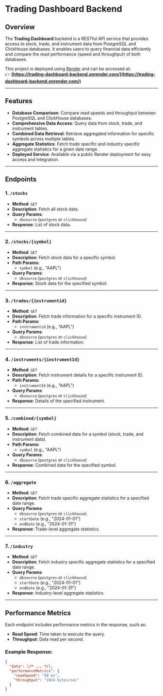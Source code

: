 # **Trading Dashboard Backend**

## **Overview**
The **Trading Dashboard** backend is a RESTful API service that provides access to stock, trade, and instrument data from PostgreSQL and ClickHouse databases.
It enables users to query financial data efficiently and compare the read performance (speed and throughput) of both databases.  

This project is deployed using [Render](https://render.com) and can be accessed at:  
👉 **[https://trading-dashboard-backend.onrender.com/](https://trading-dashboard-backend.onrender.com/)**  

---

## **Features**
- **Database Comparison**: Compare read speeds and throughput between PostgreSQL and ClickHouse databases.
- **Comprehensive Data Access**: Query data from stock, trade, and instrument tables.
- **Combined Data Retrieval**: Retrieve aggregated information for specific symbols across multiple tables.
- **Aggregate Statistics**: Fetch trade specific and industry specific aggregate statistics for a given date range.
- **Deployed Service**: Available via a public Render deployment for easy access and integration.

---

## **Endpoints**

### **1. `/stocks`**
- **Method**: `GET`  
- **Description**: Fetch all stock data.  
- **Query Params**:  
  - `dbsource` (`postgres` or `clickhouse`)  
- **Response**: List of stock data.  

---

### **2. `/stocks/{symbol}`**
- **Method**: `GET`  
- **Description**: Fetch stock data for a specific symbol.  
- **Path Params**:  
  - `symbol` (e.g., "AAPL")  
- **Query Params**:  
  - `dbsource` (`postgres` or `clickhouse`)  
- **Response**: Stock data for the specified symbol.  

---

### **3. `/trades/{instrumentid}`**
- **Method**: `GET`  
- **Description**: Fetch trade information for a specific instrument ID.  
- **Path Params**:  
  - `instrumentid` (e.g., "AAPL")  
- **Query Params**:  
  - `dbsource` (`postgres` or `clickhouse`)  
- **Response**: List of trade information.  

---

### **4. `/instruments/{instrumentId}`**
- **Method**: `GET`  
- **Description**: Fetch instrument details for a specific instrument ID.  
- **Path Params**:  
  - `instrumentId` (e.g., "AAPL")  
- **Query Params**:  
  - `dbsource` (`postgres` or `clickhouse`)  
- **Response**: Details of the specified instrument.  

---

### **5. `/combined/{symbol}`**
- **Method**: `GET`  
- **Description**: Fetch combined data for a symbol (stock, trade, and instrument data).  
- **Path Params**:  
  - `symbol` (e.g., "AAPL")  
- **Query Params**:  
  - `dbsource` (`postgres` or `clickhouse`)  
- **Response**: Combined data for the specified symbol.  

---

### **6. `/aggregate`**
- **Method**: `GET`  
- **Description**: Fetch trade specific aggregate statistics for a specified date range.  
- **Query Params**:  
  - `dbsource` (`postgres` or `clickhouse`)  
  - `startDate` (e.g., "2024-01-01")  
  - `endDate` (e.g., "2024-01-31")  
- **Response**: Trade-level aggregate statistics.  

---

### **7. `/industry`**
- **Method**: `GET`  
- **Description**: Fetch industry specific aggregate statistics for a specified date range.  
- **Query Params**:  
  - `dbsource` (`postgres` or `clickhouse`)  
  - `startDate` (e.g., "2024-01-01")  
  - `endDate` (e.g., "2024-01-31")  
- **Response**: Industry-level aggregate statistics.  

---

## **Performance Metrics**

Each endpoint includes performance metrics in the response, such as:  
- **Read Speed**: Time taken to execute the query.  
- **Throughput**: Data read per second.  

### **Example Response**:
```json
{
  "data": [/* ... */],
  "performanceMetrics": {
    "readSpeed": "50 ms",
    "throughput": "1024 bytes/sec"
  }
}
